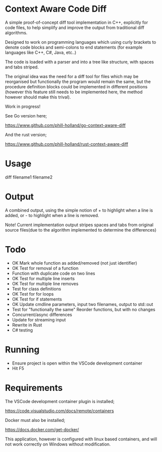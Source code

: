 # Context Aware Code Diff 

A simple proof-of-concept diff tool implementation in C++, explicitly for code files, to help simplify and improve the output from traditional diff algorithms.

Designed to work on programming languages which using curly brackets to denote code blocks and semi-colons to end statements (for example languages like C++, C#, Java, etc..)

The code is loaded with a parser and into a tree like structure, with spaces and tabs striped.

The original idea was the need for a diff tool for files which may be reorganised but functionally the program would remain the same, but the procedure definition blocks could be implemented in different positions (however this feature still needs to be implemented here, the method however should make this trival).

Work in progress!

See Go version here;

https://www.github.com/phill-holland/go-context-aware-diff

And the rust version;

https://www.github.com/phill-holland/rust-context-aware-diff

# Usage

diff filename1 filename2

# Output

A combined output, using the simple notion of + to highlight when a line is added, or - to highlight when a line is removed.

Note! Current implementation output stripes spaces and tabs from original source files(due to the algorithm implemented to determine the differences)

# Todo

- OK Mark whole function as added/removed (not just identifier)
- OK Test for removal of a function
- Function with duplicate code on two lines
- OK Test for multiple line inserts
- OK Test for multiple line removes
- Test for class definitions
- OK Test for for loops
- OK Test for if statements
- OK Update cmdline parameters, input two filenames, output to std::out
- Test for "functionally the same" Reorder functions, but with no changes
- Concurrent/async differences 
- Update for streaming input
- Rewrite in Rust
- C# testing

# Running

- Ensure project is open within the VSCode development container
- Hit F5

# Requirements

The VSCode development container plugin is installed;

https://code.visualstudio.com/docs/remote/containers

Docker must also be installed;

https://docs.docker.com/get-docker/

This application, however is configured with linux based containers, and will not work correctly on Windows without modification.
